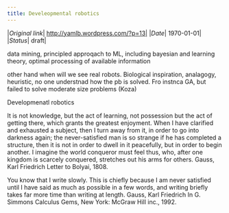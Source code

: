 ```yaml
---
title: Develeopmental robotics
---
```


|*Original link*| http://yamlb.wordpress.com/?p=13|
|*Date*| 1970-01-01|
|*Status*| draft|

data mining, principled approqach to ML, including bayesian and learning theory, optimal processing of available information

other hand when will we see real robots. Biological inspiration, analagogy, heuristic, no one understnad how the pb is solved. Fro instnca GA, but failed to solve moderate size problems (Koza)

Developmenatl robotics

It is not knowledge, but the act of learning, not possession but the act of
getting there, which grants the greatest enjoyment. When I have clarified
and exhausted a subject, then I turn away from it, in order to go into
darkness again; the never-satisfied man is so strange if he has completed a
structure, then it is not in order to dwell in it peacefully, but in order
to begin another. I imagine the world conqueror must feel thus, who, after
one kingdom is scarcely conquered, stretches out his arms for others.
Gauss, Karl Friedrich
Letter to Bolyai, 1808.

You know that I write slowly. This is chiefly because I am never satisfied
until I have said as much as possible in a few words, and writing briefly
takes far more time than writing at length.
Gauss, Karl Friedrich
In G. Simmons Calculus Gems, New York: McGraw Hill inc., 1992.